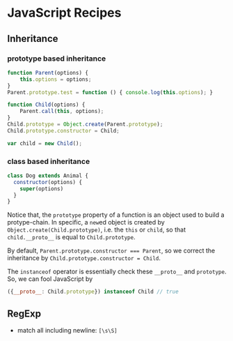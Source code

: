 
# JavaScript Recipes

## Inheritance

### prototype based inheritance

```javascript
function Parent(options) {
    this.options = options;
}
Parent.prototype.test = function () { console.log(this.options); }

function Child(options) {
    Parent.call(this, options);
}
Child.prototype = Object.create(Parent.prototype);
Child.prototype.constructor = Child;

var child = new Child();
```

### class based inheritance

```javascript
class Dog extends Animal {
  constructor(options) {
    super(options)
  }
}
```

Notice that, the `prototype` property of a function is an object used to build a protype-chain. 
In specific, a `new`ed object is created by `Object.create(Child.prototype)`, i.e. the `this` or `child`, so that `child.__proto__` is equal to `Child.prototype`.

By default, `Parent.prototype.constructor === Parent`, so we correct the inheritance by `Child.prototype.constructor = Child`.

The `instanceof` operator is essentially check these `__proto__` and `prototype`. So, we can fool JavaScript by

```javascript
({__proto__: Child.prototype}) instanceof Child // true
```



## RegExp

  * match all including newline: `[\s\S]`
  
